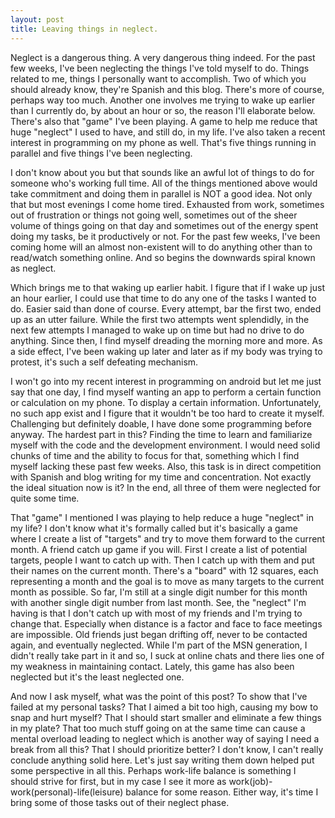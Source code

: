 ```yaml
---
layout: post
title: Leaving things in neglect.
---
```


Neglect is a dangerous thing. A very dangerous thing indeed. For the past few weeks, I've been neglecting the things I've told myself to do. Things related to me, things I personally want to accomplish. Two of which you should already know, they're Spanish and this blog. There's more of course, perhaps way too much. Another one involves me trying to wake up earlier than I currently do, by about an hour or so, the reason I'll elaborate below. There's also that "game" I've been playing. A game to help me reduce that huge "neglect" I used to have, and still do, in my life. I've also taken a recent interest in programming on my phone as well. That's five things running in parallel and five things I've been neglecting.

I don't know about you but that sounds like an awful lot of things to do for someone who's working full time. All of the things mentioned above would take commitment and doing them in parallel is NOT a good idea. Not only that but most evenings I come home tired. Exhausted from work, sometimes out of frustration or things not going well, sometimes out of the sheer volume of things going on that day and sometimes out of the energy spent doing my tasks, be it productively or not. For the past few weeks, I've been coming home will an almost non-existent will to do anything other than to read/watch something online. And so begins the downwards spiral known as neglect.

Which brings me to that waking up earlier habit. I figure that if I wake up just an hour earlier, I could use that time to do any one of the tasks I wanted to do. Easier said than done of course. Every attempt, bar the first two, ended up as an utter failure. While the first two attempts went splendidly, in the next few attempts I managed to wake up on time but had no drive to do anything. Since then, I find myself dreading the morning more and more. As a side effect, I've been waking up later and later as if my body was trying to protest, it's such a self defeating mechanism.

I won't go into my recent interest in programming on android but let me just say that one day, I find myself wanting an app to perform a certain function or calculation on my phone. To display a certain information. Unfortunately, no such app exist and I figure that it wouldn't be too hard to create it myself. Challenging but definitely doable, I have done some programming before anyway. The hardest part in this? Finding the time to learn and familiarize myself with the code and the development environment. I would need solid chunks of time and the ability to focus for that, something which I find myself lacking these past few weeks. Also, this task is in direct competition with Spanish and blog writing for my time and concentration. Not exactly the ideal situation now is it? In the end, all three of them were neglected for quite some time.

That "game" I mentioned I was playing to help reduce a huge "neglect" in my life? I don't know what it's formally called but it's basically a game where I create a list of "targets" and try to move them forward to the current month. A friend catch up game if you will. First I create a list of potential targets, people I want to catch up with. Then I catch up with them and put their names on the current month. There's a "board" with 12 squares, each representing a month and the goal is to move as many targets to the current month as possible. So far, I'm still at a single digit number for this month with another single digit number from last month. See, the "neglect" I'm having is that I don't catch up with most of my friends and I'm trying to change that. Especially when distance is a factor and face to face meetings are impossible. Old friends just began drifting off, never to be contacted again, and eventually neglected. While I'm part of the MSN generation, I didn't really take part in it and so, I suck at online chats and there lies one of my weakness in maintaining contact. Lately, this game has also been neglected but it's the least neglected one.

And now I ask myself, what was the point of this post? To show that I've failed at my personal tasks? That I aimed a bit too high, causing my bow to snap and hurt myself? That I should start smaller and eliminate a few things in my plate? That too much stuff going on at the same time can cause a mental overload leading to neglect which is another way of saying I need a break from all this? That I should prioritize better? I don't know, I can't really conclude anything solid here. Let's just say writing them down helped put some perspective in all this. Perhaps work-life balance is something I should strive for first, but in my case I see it more as work(job)-work(personal)-life(leisure) balance for some reason. Either way, it's time I bring some of those tasks out of their neglect phase.